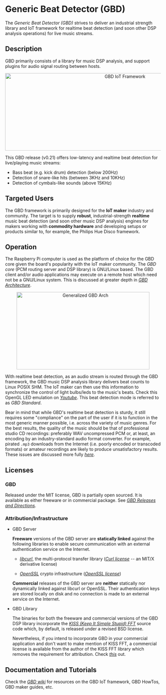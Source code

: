 # Generic Beat Detector (GBD)

The *Generic Beat Detector (GBD)* strives to deliver an industrial strength library and IoT framework for realtime beat 
detection (and soon other DSP analysis operations) for live music streams. 

## Description

GBD primarily consists of a library for music DSP analysis, and support plugins for 
audio signal routing between hosts.
<p align="center">
<img src="https://github.com/generic-beat-detector/GBD/blob/master/docs/img/gbd-iot-framework.jpg" alt="GBD IoT Framework" width="760" height="250"/>
</p>

This GBD release (v0.21) offers low-latency and realtime beat detection for
live/playing music streams:

* Bass beat (e.g. kick drum) detection (below 200Hz)
* Detection of snare-like hits (between 3KHz and 10KHz)
* Detection of cymbals-like sounds (above 15KHz)

## Targeted Users

The GBD framework is primarily designed for the __IoT maker__ industry and community. The 
target is to supply __robust__, industrial-strength __realtime__ music 
beat detection (and soon other music DSP analysis) engines for makers 
working with __commodity hardware__ and developing setups or products similar to,
for example, the Philips Hue Disco framework.

## Operation

The Raspberry Pi computer is used as the platform of choice for the GBD core given the board's popularity with the IoT maker community. The *GBD core* (PCM routing server and DSP library) is GNU/Linux based. The GBD client and/or audio applications
may execute on a remote host which need not be a GNU/Linux system. This is discussed at greater depth in [*GBD Architecture*](https://github.com/generic-beat-detector/GBD/wiki/The-GBD-IoT-Framework#gbd-achitecture).

<p align="center">
<img src="https://github.com/generic-beat-detector/GBD/blob/master/docs/img/generalized-gbd-arch.jpg" alt="Generalized GBD Arch" width="430" height="250"/></p>

With realtime beat detection, as an audio stream is routed through the GBD framework, the 
GBD music DSP analysis library delivers beat counts to Linux POSIX SHM. 
The IoT maker can then use this information to synchronize the control of light bulbs/leds to the 
music's beats. Check this OpenGL LED emulation on [*Youtube*](https://youtu.be/1wmrO51TZqA). This beat
detection mode is referred to as *GBD Standard*.

Bear in mind that while GBD's realtime beat detection is sturdy, it still requires some "compliance" on the part of the user
if it is to function in the most generic manner possible, i.e. across the variety of music genres. For the best results, the quality of the music should be that of professional studio CD recordings: preferably WAV uncompressed PCM or, at least, an encoding by an industry-standard audio format converter. For example, pirated `.mp3` downloads from the Internet (i.e. poorly encoded or transcoded formats) or amateur recordings are likely to produce unsatisfactory results. These issues are discussed more fully
[*here*](https://github.com/generic-beat-detector/GBD/wiki#features).

## Licenses

### GBD

Released under the MIT license, GBD is partially open sourced. It is available as either freeware or in commercial package.
See [*GBD Releases and Directions*](https://github.com/generic-beat-detector/GBD/wiki/GBD-Releases-and-Directions). 

### Attribution/Infrastructure

* GBD Server

  __Freeware__ versions of the GBD server are __statically linked__ against the following libraries to enable secure communication
  with an external authentication service on the Internet.
  
	* [*libcurl*](https://curl.haxx.se/libcurl/), the multi-protocol transfer library ([*Curl license*](https://curl.haxx.se/docs/copyright.html) -- an MIT/X derivative license)
  
	* [*OpenSSL*](https://www.openssl.org/) crypto infrastructure ([*OpenSSL license*](https://www.openssl.org/source/license.html))

  __Commercial__ releases of the GBD server are __neither__ statically nor dynamically linked against libcurl or OpenSSL. Their
  authentication keys are stored locally on disk and no connection is made to an external service on the Internet. 
  
* GBD Library

  The binaries for both the freeware and commercial versions of the GBD DSP library incorporate the 
  [*KISS (Keep It Simple Stupid) FFT*](https://github.com/mborgerding/kissfft) source code which, by default, is released under a revised BSD license. 
  
  Nevertheless, if you intend to incorporate GBD in your commercial application and don't want to make mention of KISS FFT, a commercial license is available from the author of the KISS FFT library which removes the requirement for attribution. Check [*this*](https://github.com/mborgerding/kissfft) out.
  
## Documentation and Tutorials

Check the [*GBD wiki*](https://github.com/generic-beat-detector/GBD/wiki) for resources on
the GBD IoT framework, GBD HowTos, GBD maker guides, etc.



